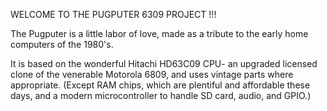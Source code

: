 
WELCOME TO THE PUGPUTER 6309 PROJECT !!!

The Pugputer is a little labor of love, made as a tribute to the early home computers of the 1980's.  

It is based on the wonderful Hitachi HD63C09 CPU- an upgraded licensed clone of the venerable Motorola 6809, and uses vintage parts where appropriate. (Except RAM chips, which are plentiful and affordable these days, and a modern microcontroller to handle SD card, audio, and GPIO.)

